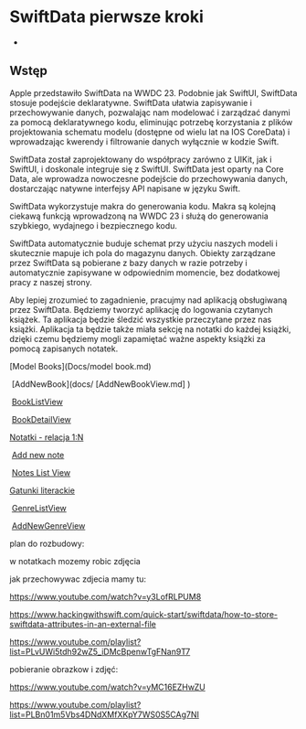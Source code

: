 # SwiftData pierwsze kroki

- 

## Wstęp

Apple przedstawiło SwiftData na WWDC 23. Podobnie jak SwiftUI, SwiftData stosuje podejście deklaratywne. SwiftData ułatwia zapisywanie i przechowywanie danych, pozwalając nam modelować i zarządzać danymi za pomocą deklaratywnego kodu, eliminując potrzebę korzystania z plików projektowania schematu modelu (dostępne od wielu lat na IOS CoreData) i wprowadzając kwerendy i filtrowanie danych wyłącznie w kodzie Swift.

SwiftData został zaprojektowany do współpracy zarówno z UIKit, jak i SwiftUI, i doskonale integruje się z SwiftUI. SwiftData jest oparty na Core Data, ale wprowadza nowoczesne podejście do przechowywania danych, dostarczając natywne interfejsy API napisane w języku Swift.

SwiftData wykorzystuje makra do generowania kodu. Makra są kolejną  ciekawą funkcją wprowadzoną na WWDC 23 i służą do generowania szybkiego, wydajnego i bezpiecznego kodu.

SwiftData automatycznie buduje schemat przy użyciu naszych modeli i skutecznie mapuje ich pola do magazynu danych. Obiekty zarządzane przez SwiftData są pobierane z bazy danych w razie potrzeby i automatycznie zapisywane w odpowiednim momencie, bez dodatkowej pracy z naszej strony.

Aby lepiej zrozumieć to zagadnienie, pracujmy nad aplikacją obsługiwaną przez SwiftData.
Będziemy tworzyć aplikację do logowania czytanych książek. Ta aplikacja będzie śledzić wszystkie przeczytane przez nas książki. Aplikacja ta będzie także miała sekcję na notatki do każdej książki, dzięki czemu będziemy mogli zapamiętać ważne aspekty książki za pomocą zapisanych notatek.

[Model Books](Docs/model book.md)

​	[AddNewBook](docs/ [AddNewBookView.md] )

​	[BookListView](Docs/BookListView.md)

​	[BookDetailView](BookDetailView.md)

[Notatki - relacja 1:N](Docs/Notes.md)

​	[Add new note ](Docs/AddNewNote.md)

​	[Notes List View](docs/NotesListView.md)

[Gatunki literackie](docs/genres.md)

​	[GenreListView](docs/GenreListView.md)

​	[AddNewGenreView](docs/addNewGenreView.md)





plan do rozbudowy:

w notatkach mozemy robic zdjęcia 

jak przechowywac zdjecia mamy tu:

https://www.youtube.com/watch?v=y3LofRLPUM8

https://www.hackingwithswift.com/quick-start/swiftdata/how-to-store-swiftdata-attributes-in-an-external-file

https://www.youtube.com/playlist?list=PLvUWi5tdh92wZ5_iDMcBpenwTgFNan9T7

pobieranie obrazkow i zdjęć:

https://www.youtube.com/watch?v=yMC16EZHwZU

https://www.youtube.com/playlist?list=PLBn01m5Vbs4DNdXMfXKpY7WS0S5CAg7NI

